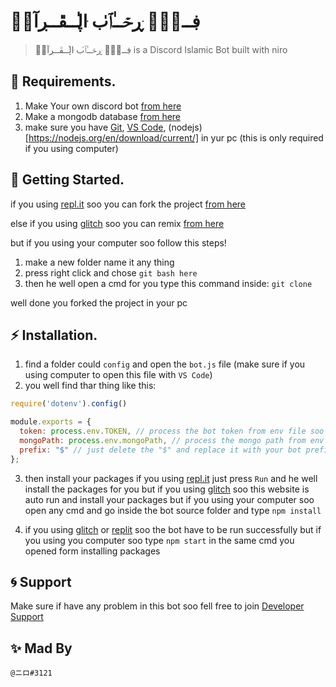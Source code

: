 # ڣــېْۧ ּڕحۡــٰٱ̍ب ּا̍ڸــڦــڔآنۨ

> ڣــېْۧ ּڕحۡــٰٱ̍ب ּا̍ڸــڦــڔآنۨ is a Discord Islamic Bot built with niro

## 📜 Requirements.

1. Make Your own discord bot [from here](https://discord.com/developers/applications/)
2. Make a mongodb database [from here](https://www.mongodb.com/)
3. make sure you have [Git](https://git-scm.com/downloads), [VS Code](https://code.visualstudio.com/download), (nodejs)[https://nodejs.org/en/download/current/] in yur pc (this is only required if you using computer)

## 🚀 Getting Started.

if you using [repl.it](https://www.replit.com/) soo you can fork the project [from here]()

else if you using [glitch](https://www.glitch.com/) soo you can remix [from here]()

but if you using your computer soo follow this steps!

1. make a new folder name it any thing
2. press right click and chose `git bash here`
3. then he well open a cmd for you type this command inside: `git clone `

well done you forked the project in your pc

## ⚡ Installation.

1. find a folder could `config` and open the `bot.js` file (make sure if you using computer to open this file with `VS Code`)
2. you well find thar thing like this:
```js
require('dotenv').config()

module.exports = {
  token: process.env.TOKEN, // process the bot token from env file soo make a file outside all the files but in the bot source folder name it ".env" and type inside "TOKEN=Your Discord Bot Token"
  mongoPath: process.env.mongoPath, // process the mongo path from env file soo go to your .env file and type inside "mongoPath=Your Mongo Path"
  prefix: "$" // just delete the "$" and replace it with your bot prefix
};
```

3. then install your packages if you using [repl.it](https://www.replit.com/) just press `Run` and he well install the packages for you but if you using [glitch](https://www.glitch.com/) soo this website is auto run and install your packages but if you using your computer soo open any cmd and go inside the bot source folder and type `npm install`

4. if you using [glitch](https://www.glitch.com/) or [replit](https://replit.com/) soo the bot have to be run successfully but if you using you computer soo type `npm start` in the same cmd you opened form installing packages

## 🌀 Support

Make sure if have any problem in this bot soo fell free to join [Developer Support](https://discord.gg/H6B3RhATMU)

## ✨ Mad By

`@ニロ#3121`